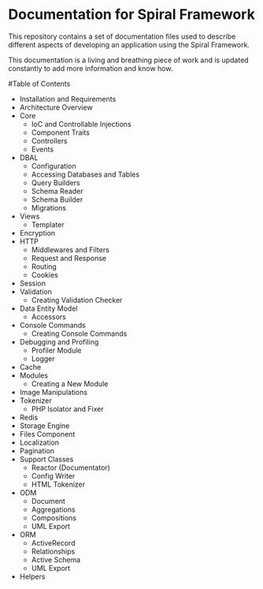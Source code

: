 # Documentation for Spiral Framework
This repository contains a set of documentation files used to describe different aspects of developing an application using the Spiral Framework.

This documentation is a living and breathing piece of work and is updated constantly to add more information and know how.

#Table of Contents
* Installation and Requirements 
* Architecture Overview
* Core
  * IoC and Controllable Injections
  * Component Traits
  * Controllers
  * Events
* DBAL
  * Configuration
  * Accessing Databases and Tables
  * Query Builders
  * Schema Reader
  * Schema Builder
  * Migrations
* Views
  * Templater
* Encryption
* HTTP
  * Middlewares and Filters
  * Request and Response
  * Routing
  * Cookies
* Session
* Validation
  * Creating Validation Checker
* Data Entity Model
  * Accessors
* Console Commands
  * Creating Console Commands
* Debugging and Profiling
  * Profiler Module
  * Logger
* Cache
* Modules
  * Creating a New Module
* Image Manipulations
* Tokenizer
  * PHP Isolator and Fixer
* Redis
* Storage Engine
* Files Component
* Localization
* Pagination
* Support Classes
  * Reactor (Documentator)
  * Config Writer
  * HTML Tokenizer
* ODM
  * Document
  * Aggregations
  * Compositions
  * UML Export
* ORM
  * ActiveRecord
  * Relationships
  * Active Schema
  * UML Export
* Helpers
